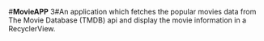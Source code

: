 #**MovieAPP**
3#An application which fetches the popular movies data from The Movie Database (TMDB) api and display the movie information in a RecyclerView.
